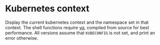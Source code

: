 # Kubernetes context

Display the current kubernetes context and the namespace set in that context. The shell functions require [yq](https://github.com/mikefarah/yq), compiled from source for best performance. All versions assume that `KUBECONFIG` is not set, and print an error otherwise.
